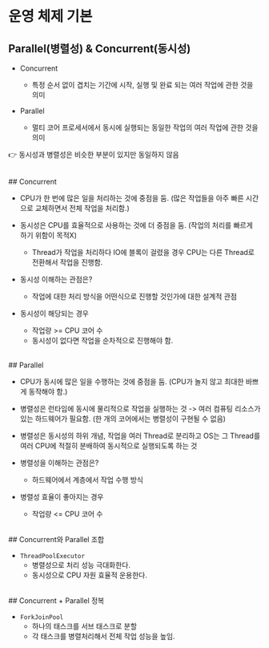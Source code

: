 # 운영 체제 기본

## Parallel(병렬성) & Concurrent(동시성)

* Concurrent
	* 특정 순서 없이 겹치는 기간에 시작, 실행 및 완료 되는 여러 작업에 관한 것을 의미

* Parallel
	* 멀티 코어 프로세서에서 동시에 실행되는 동일한 작업의 여러 작업에 관한 것을 의미

:point_right: 동시성과 병렬성은 비슷한 부분이 있지만 동일하지 않음

<br>
## Concurrent

* CPU가 한 번에 많은 일을 처리하는 것에 중점을 둠. (많은 작업들을 아주 빠른 시간으로 교체하면서 전체 작업을 처리함.)

* 동시성은 CPU를 효율적으로 사용하는 것에 더 중점을 둠. (작업의 처리를 빠르게 하기 위함이 목적X)
	* Thread가 작업을 처리하다 IO에 블록이 걸렸을 경우 CPU는 다른 Thread로 전환해서 작업을 진행함.

* 동시성 이해하는 관점은?
	* 작업에 대한 처리 방식을 어떤식으로 진행할 것인가에 대한 설계적 관점

* 동시성이 해당되는 경우
	* 작업량 >=  CPU 코어 수
	* 동시성이 없다면 작업을 순차적으로 진행해야 함.

<br>
## Parallel

* CPU가 동시에 많은 일을 수행하는 것에 중점을 둠. (CPU가 놀지 않고 최대한 바쁘게 동작해야 함.)

* 병렬성은 런타임에 동시에 물리적으로 작업을 실행하는 것 -> 여러 컴퓨팅 리소스가 있는 하드웨어가 필요함. (한 개의 코어에서는 병렬성이 구현될 수 없음)

* 병렬성은 동시성의 하위 개념, 작업을 여러 Thread로 분리하고 OS는 그 Thread를 여러 CPU에 적절히 분배하여 동시적으로 실행되도록 하는 것

* 병렬성을 이해하는 관점은?
	* 하드웨어에서 계층에서 작업 수행 방식

* 병렬성 효율이 좋아지는 경우
	* 작업량 <= CPU 코어 수

<br>
## Concurrent와 Parallel 조합

* `ThreadPoolExecutor`
	* 병렬성으로 처리 성능 극대화한다.
	* 동시성으로 CPU 자원 효율적 운용한다.

<br>
## Concurrent + Parallel 정복

* `ForkJoinPool`
	* 하나의 태스크를 서브 태스크로 분할
	* 각 태스크를 병렬처리해서 전체 작업 성능을 높임.